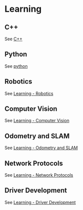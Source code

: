 # Learning

## C++ 
See [C++](c++.md)

## Python
See [python](python.md)

## Robotics
See [Learning - Robotics](robotics_learning.md)

## Computer Vision
See [Learning - Computer Vision](computer_vision_learning.md)

## Odometry and SLAM
See [Learning - Odometry and SLAM](odometry_and_slam_learning.md)

## Network Protocols
See [Learning - Network Protocols](network_protocols_learning.md)

## Driver Development
See [Learning - Driver Development](driver_development_learning.md)

